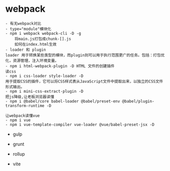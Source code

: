 # webpack
    - 有无webpack对比
    - type="module"模块化
    - npm i webpack webpack-cli -D -g
        将main.js打包成chunk-[].js 
        如何在index.html生效
    - loader 和 plugin
    loader 用于转换某些类型的模块，而plugin则可以用于执行范围更广的任务。包括：打包优化，资源管理，注入环境变量。
    - npm i html-webpack-plugin -D HTML 文件的创建插件
    读css
    - npm i css-loader style-loader -D
    用于提取CSS的插件，它可以将CSS样式表从JavaScript文件中提取出来，以独立的CSS文件形式输出。
    - npm i mini-css-extract-plugin -D
    把js降级,让老板浏览器读懂
    - npm i @babel/core babel-loader @babel/preset-env @babel/plugin-transform-runtime -D

    让webpack读懂vue
    - npm i vue
    - npm i vue-template-compiler vue-loader @vue/babel-preset-jsx -D
- gulp

- grunt

- rollup

- vite